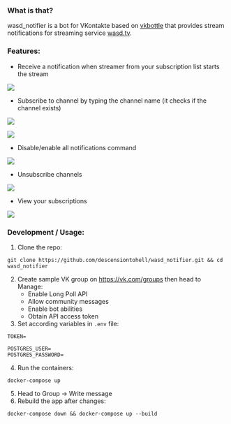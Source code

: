 ### What is that?
wasd_notifier is a bot for VKontakte based on [vkbottle](https://github.com/vkbottle/vkbottle) that provides stream notifications for streaming service [wasd.tv](https://wasd.tv). 

### Features:
 - Receive a notification when streamer from your subscription list starts the stream
 
![](https://cdn.discordapp.com/attachments/713748391196098612/995299732203241492/unknown.png)
 - Subscribe to channel by typing the channel name (it checks if the channel exists)
 
![](https://cdn.discordapp.com/attachments/713748391196098612/995299584614080522/unknown.png)

![](https://cdn.discordapp.com/attachments/713748391196098612/995300401643536394/unknown.png)
- Disable/enable all notifications command

![](https://cdn.discordapp.com/attachments/713748391196098612/995299848876204102/unknown.png)
- Unsubscribe channels

![](https://cdn.discordapp.com/attachments/713748391196098612/995299919621521488/unknown.png)
- View your subscriptions

![](https://cdn.discordapp.com/attachments/713748391196098612/995299955956789248/unknown.png)

### Development / Usage:
 1. Clone the repo:
```
git clone https://github.com/descensiontohell/wasd_notifier.git && cd wasd_notifier
```
2. Create sample VK group on https://vk.com/groups then head to Manage:
	- Enable Long Poll API
	- Allow community messages
	- Enable bot abilities
	- Obtain API access token 
3. Set according variables in `.env` file:
```
TOKEN=
  
POSTGRES_USER= 
POSTGRES_PASSWORD=
```
4. Run the containers:
```
docker-compose up
```
5. Head to Group -> Write message
5. Rebuild the app after changes:
```
docker-compose down && docker-compose up --build
```
